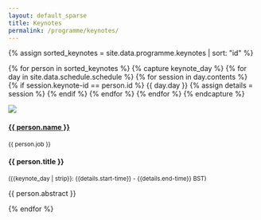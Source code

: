 ```yaml
---
layout: default_sparse
title: Keynotes
permalink: /programme/keynotes/
---
```


<div class="row justify-content-around pl-4 pr-4">

{% assign sorted_keynotes = site.data.programme.keynotes | sort: "id" %}

{% for person in sorted_keynotes %}
	{% capture keynote_day %}
		{% for day in site.data.schedule.schedule %}
			{% for session in day.contents %}
				{% if session.keynote-id == person.id %}
					{{ day.day }}
					{% assign details = session %}
				{% endif %}
			{% endfor %}
		{% endfor %}
	{% endcapture %}
	<div class="col-12" id="{{ person.id }}"><div class="row pb-2">
	    <div class="col-12 col-md-4 col-lg-3">
	        <div class="text-center">
	            <img src="{{ site.baseurl }}{{ person.img }}" class="rounded-circle img-fluid" style="max-width: 125px;">
	            <h4 class="pt-2"><a href="{{ person.url }}">{{ person.name }}</a></h4>
	            <p class=""><!--<span><b>{{ person.title }}</b></span><br/>-->
	            <span class=""><small>{{ person.job }}</small></span></p>
	        </div>
	    </div>
	    <div class="col-12 col-md-8 col-lg-9">
	        <div class="">
	            <h4 class="pt-1 text-center">{{ person.title }}</h4>
	            <p class="text-center mb-1"><small >({{keynote_day | strip}}: {{details.start-time}} - {{details.end-time}} BST)</small></p>
	            <p class="pb-2">{{ person.abstract }}</p>
	        </div>
	    </div>
	</div></div>
{% endfor %}

</div>

